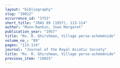 ```yaml
---
layout: "bibliography"
slug: "10012"
occurrence_id: "3753"
short_title: "JRAS 89 (1957), 113-114"
author: "Munn-Rankin, Joan Margaret"
publication_year: "1957"
title: "Rv. R. Ghirshman, Village perse-achéménide"
volume_no_: "89"
pages: "113-114"
journal: "Journal of the Royal Asiatic Society"
title: "Rv. R. Ghirshman, Village perse-achéménide"
previous_item: "10015"
---
```

